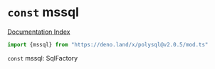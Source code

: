 # `const` mssql

[Documentation Index](../README.md)

```ts
import {mssql} from "https://deno.land/x/polysql@v2.0.5/mod.ts"
```

`const` mssql: SqlFactory

